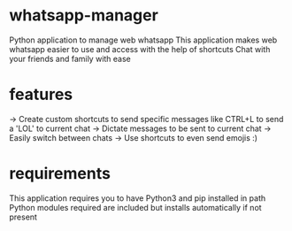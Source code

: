 # whatsapp-manager
Python application to manage web whatsapp
This application makes web whatsapp easier to use and access with the help of shortcuts
Chat with your friends and family with ease

# features

-> Create custom shortcuts to send specific messages like CTRL+L to send a 'LOL' to current chat
-> Dictate messages to be sent to current chat
-> Easily switch between chats
-> Use shortcuts to even send emojis :)

# requirements

This application requires you to have Python3 and pip installed in path
Python modules required are included but installs automatically if not present
